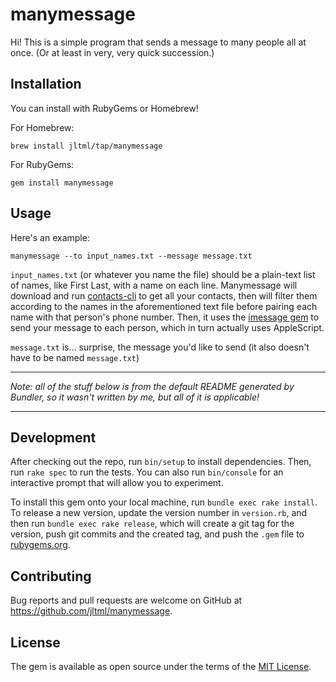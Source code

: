 # manymessage

Hi! This is a simple program that sends a message to many people all at once. (Or at least in very, very quick succession.)

## Installation

You can install with RubyGems or Homebrew!

For Homebrew:

```shell
brew install jltml/tap/manymessage
```

For RubyGems:

```shell
gem install manymessage
```

## Usage

Here's an example:
```shell
manymessage --to input_names.txt --message message.txt
```

`input_names.txt` (or whatever you name the file) should be a plain-text list of names, like First Last, with a name on each line. Manymessage will download and run [contacts-cli](https://github.com/pepebecker/contacts-cli) to get all your contacts, then will filter them according to the names in the aforementioned text file before pairing each name with that person's phone number. Then, it uses the [imessage gem](https://github.com/linjunpop/imessage) to send your message to each person, which in turn actually uses AppleScript.

`message.txt` is… surprise, the message you'd like to send (it also doesn't have to be named `message.txt`)

---

*Note: all of the stuff below is from the default README generated by Bundler, so it wasn't written by me, but all of it is applicable!*

---

## Development

After checking out the repo, run `bin/setup` to install dependencies. Then, run `rake spec` to run the tests. You can also run `bin/console` for an interactive prompt that will allow you to experiment.

To install this gem onto your local machine, run `bundle exec rake install`. To release a new version, update the version number in `version.rb`, and then run `bundle exec rake release`, which will create a git tag for the version, push git commits and the created tag, and push the `.gem` file to [rubygems.org](https://rubygems.org).

## Contributing

Bug reports and pull requests are welcome on GitHub at https://github.com/jltml/manymessage.

## License

The gem is available as open source under the terms of the [MIT License](https://opensource.org/licenses/MIT).

